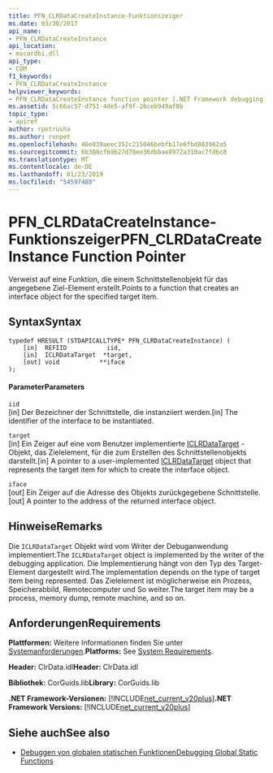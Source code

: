 ```yaml
---
title: PFN_CLRDataCreateInstance-Funktionszeiger
ms.date: 03/30/2017
api_name:
- PFN_CLRDataCreateInstance
api_location:
- mscordbi.dll
api_type:
- COM
f1_keywords:
- PFN_CLRDataCreateInstance
helpviewer_keywords:
- PFN_CLRDataCreateInstance function pointer [.NET Framework debugging]
ms.assetid: 5c66ac57-d751-4de5-af9f-26ceb949af8b
topic_type:
- apiref
author: rpetrusha
ms.author: ronpet
ms.openlocfilehash: 46e039aeec352c215046bebfb17e6fbd803962a5
ms.sourcegitcommit: 6b308cf6d627d78ee36dbbae8972a310ac7fd6c8
ms.translationtype: MT
ms.contentlocale: de-DE
ms.lasthandoff: 01/23/2019
ms.locfileid: "54597488"
---
```

# <a name="pfnclrdatacreateinstance-function-pointer"></a><span data-ttu-id="f119d-102">PFN_CLRDataCreateInstance-Funktionszeiger</span><span class="sxs-lookup"><span data-stu-id="f119d-102">PFN_CLRDataCreateInstance Function Pointer</span></span>
<span data-ttu-id="f119d-103">Verweist auf eine Funktion, die einem Schnittstellenobjekt für das angegebene Ziel-Element erstellt.</span><span class="sxs-lookup"><span data-stu-id="f119d-103">Points to a function that creates an interface object for the specified target item.</span></span>  
  
## <a name="syntax"></a><span data-ttu-id="f119d-104">Syntax</span><span class="sxs-lookup"><span data-stu-id="f119d-104">Syntax</span></span>  
  
```  
typedef HRESULT (STDAPICALLTYPE* PFN_CLRDataCreateInstance) (  
    [in]  REFIID           iid,  
    [in]  ICLRDataTarget  *target,  
    [out] void           **iface  
);  
```  
  
#### <a name="parameters"></a><span data-ttu-id="f119d-105">Parameter</span><span class="sxs-lookup"><span data-stu-id="f119d-105">Parameters</span></span>  
 `iid`  
 <span data-ttu-id="f119d-106">[in] Der Bezeichner der Schnittstelle, die instanziiert werden.</span><span class="sxs-lookup"><span data-stu-id="f119d-106">[in] The identifier of the interface to be instantiated.</span></span>  
  
 `target`  
 <span data-ttu-id="f119d-107">[in] Ein Zeiger auf eine vom Benutzer implementierte [ICLRDataTarget](../../../../docs/framework/unmanaged-api/debugging/iclrdatatarget-interface.md) -Objekt, das Zielelement, für die zum Erstellen des Schnittstellenobjekts darstellt.</span><span class="sxs-lookup"><span data-stu-id="f119d-107">[in] A pointer to a user-implemented [ICLRDataTarget](../../../../docs/framework/unmanaged-api/debugging/iclrdatatarget-interface.md) object that represents the target item for which to create the interface object.</span></span>  
  
 `iface`  
 <span data-ttu-id="f119d-108">[out] Ein Zeiger auf die Adresse des Objekts zurückgegebene Schnittstelle.</span><span class="sxs-lookup"><span data-stu-id="f119d-108">[out] A pointer to the address of the returned interface object.</span></span>  
  
## <a name="remarks"></a><span data-ttu-id="f119d-109">Hinweise</span><span class="sxs-lookup"><span data-stu-id="f119d-109">Remarks</span></span>  
 <span data-ttu-id="f119d-110">Die `ICLRDataTarget` Objekt wird vom Writer der Debuganwendung implementiert.</span><span class="sxs-lookup"><span data-stu-id="f119d-110">The `ICLRDataTarget` object is implemented by the writer of the debugging application.</span></span> <span data-ttu-id="f119d-111">Die Implementierung hängt von den Typ des Target-Element dargestellt wird.</span><span class="sxs-lookup"><span data-stu-id="f119d-111">The implementation depends on the type of target item being represented.</span></span> <span data-ttu-id="f119d-112">Das Zielelement ist möglicherweise ein Prozess, Speicherabbild, Remotecomputer und So weiter.</span><span class="sxs-lookup"><span data-stu-id="f119d-112">The target item may be a process, memory dump, remote machine, and so on.</span></span>  
  
## <a name="requirements"></a><span data-ttu-id="f119d-113">Anforderungen</span><span class="sxs-lookup"><span data-stu-id="f119d-113">Requirements</span></span>  
 <span data-ttu-id="f119d-114">**Plattformen:** Weitere Informationen finden Sie unter [Systemanforderungen](../../../../docs/framework/get-started/system-requirements.md).</span><span class="sxs-lookup"><span data-stu-id="f119d-114">**Platforms:** See [System Requirements](../../../../docs/framework/get-started/system-requirements.md).</span></span>  
  
 <span data-ttu-id="f119d-115">**Header:** ClrData.idl</span><span class="sxs-lookup"><span data-stu-id="f119d-115">**Header:** ClrData.idl</span></span>  
  
 <span data-ttu-id="f119d-116">**Bibliothek:** CorGuids.lib</span><span class="sxs-lookup"><span data-stu-id="f119d-116">**Library:** CorGuids.lib</span></span>  
  
 <span data-ttu-id="f119d-117">**.NET Framework-Versionen:** [!INCLUDE[net_current_v20plus](../../../../includes/net-current-v20plus-md.md)]</span><span class="sxs-lookup"><span data-stu-id="f119d-117">**.NET Framework Versions:** [!INCLUDE[net_current_v20plus](../../../../includes/net-current-v20plus-md.md)]</span></span>  
  
## <a name="see-also"></a><span data-ttu-id="f119d-118">Siehe auch</span><span class="sxs-lookup"><span data-stu-id="f119d-118">See also</span></span>
- [<span data-ttu-id="f119d-119">Debuggen von globalen statischen Funktionen</span><span class="sxs-lookup"><span data-stu-id="f119d-119">Debugging Global Static Functions</span></span>](../../../../docs/framework/unmanaged-api/debugging/debugging-global-static-functions.md)
